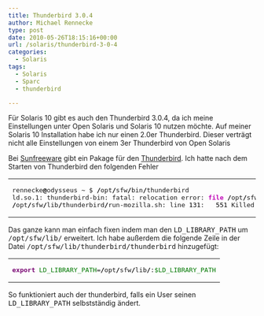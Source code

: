 ```yaml
---
title: Thunderbird 3.0.4
author: Michael Rennecke
type: post
date: 2010-05-26T18:15:16+00:00
url: /solaris/thunderbird-3-0-4
categories:
  - Solaris
tags:
  - Solaris
  - Sparc
  - thunderbird

---
```

F&uuml;r Solaris 10 gibt es auch den Thunderbird 3.0.4, da ich meine Einstellungen unter Open Solaris und Solaris 10 nutzen m&ouml;chte. Auf meiner Solaris 10 Installation habe ich nur einen 2.0er Thunderbird. Dieser vertr&auml;gt nicht alle Einstellungen von einem 3er Thunderbird von Open Solaris 

Bei [Sunfreeware][1] gibt ein Pakage f&uuml;r den [Thunderbird][2]. Ich hatte nach dem Starten von Thunderbird den folgenden Fehler

<div class="wp_syntax">
  <table>
    <tr>
      <td class="code">
        <pre class="bash" style="font-family:monospace;">rennecke<span style="color: #000000; font-weight: bold;">@</span>odysseus ~ $ <span style="color: #000000; font-weight: bold;">/</span>opt<span style="color: #000000; font-weight: bold;">/</span>sfw<span style="color: #000000; font-weight: bold;">/</span>bin<span style="color: #000000; font-weight: bold;">/</span>thunderbird
ld.so.1: thunderbird-bin: fatal: relocation error: <span style="color: #c20cb9; font-weight: bold;">file</span> <span style="color: #000000; font-weight: bold;">/</span>opt<span style="color: #000000; font-weight: bold;">/</span>sfw<span style="color: #000000; font-weight: bold;">/</span>lib<span style="color: #000000; font-weight: bold;">/</span>thunderbird<span style="color: #000000; font-weight: bold;">/</span>thunderbird-bin: symbol g_slice_set_config: referenced symbol not found
<span style="color: #000000; font-weight: bold;">/</span>opt<span style="color: #000000; font-weight: bold;">/</span>sfw<span style="color: #000000; font-weight: bold;">/</span>lib<span style="color: #000000; font-weight: bold;">/</span>thunderbird<span style="color: #000000; font-weight: bold;">/</span>run-mozilla.sh: line <span style="color: #000000;">131</span>:   <span style="color: #000000;">551</span> Killed                  <span style="color: #ff0000;">"<span style="color: #007800;">$prog</span>"</span> <span style="color: #800000;">${1+"$@"}</span></pre>
      </td>
    </tr>
  </table>
</div>

Das ganze kann man einfach fixen indem man den <tt>LD_LIBRARY_PATH</tt> um <tt>/opt/sfw/lib/</tt> erweitert. Ich habe au&szlig;erdem die folgende Zeile in der Datei <tt>/opt/sfw/lib/thunderbird/thunderbird</tt> hinzugef&uuml;gt:

<div class="wp_syntax">
  <table>
    <tr>
      <td class="code">
        <pre class="bash" style="font-family:monospace;"><span style="color: #7a0874; font-weight: bold;">export</span> <span style="color: #007800;">LD_LIBRARY_PATH</span>=<span style="color: #000000; font-weight: bold;">/</span>opt<span style="color: #000000; font-weight: bold;">/</span>sfw<span style="color: #000000; font-weight: bold;">/</span>lib<span style="color: #000000; font-weight: bold;">/</span>:<span style="color: #007800;">$LD_LIBRARY_PATH</span></pre>
      </td>
    </tr>
  </table>
</div>

So funktioniert auch der thunderbird, falls ein User seinen <tt>LD_LIBRARY_PATH</tt> selbstst&auml;ndig &auml;ndert.

 [1]: http://www.sunfreeware.com
 [2]: ftp://ftp.sunfreeware.com/pub/freeware/mozilla/thunderbird-3.0.4.en-US.opensolaris-sparc-pkg.bz2